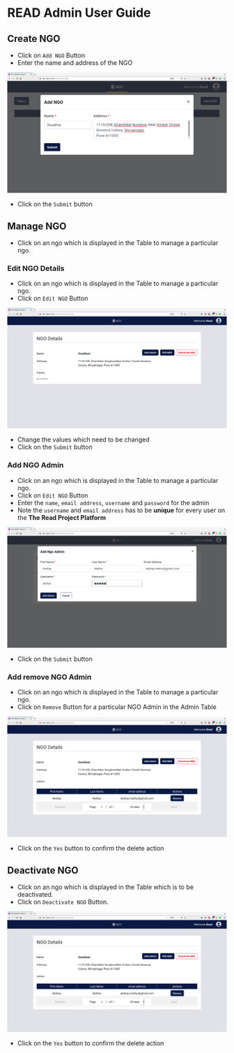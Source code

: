 # **READ Admin User Guide**


## **Create NGO**

* Click on `Add NGO` Button
* Enter the name and address of the NGO

![Screenshot](img/create_ngo.png)

* Click on the `Submit` button

## **Manage NGO**
* Click on an ngo which is displayed in the Table to manage a particular ngo.

### **Edit NGO Details**

* Click on an ngo which is displayed in the Table to manage a particular ngo.
* Click on `Edit NGO` Button

![Screenshot](img/edit_ngo.png)

* Change the values which need to be changed
* Click on the `Submit` button

### **Add NGO Admin**

* Click on an ngo which is displayed in the Table to manage a particular ngo.
* Click on `Edit NGO` Button
* Enter the `name`, `email address`, `username` and `password` for the admin
* Note the `username` and `email address` has to be **unique** for every user on the **The Read Project Platform**

![Screenshot](img/add_ngo_admin.png)

* Click on the `Submit` button

### **Add remove NGO Admin**

* Click on an ngo which is displayed in the Table to manage a particular ngo.
* Click on `Remove` Button for a particular NGO Admin in the Admin Table

![Screenshot](img/remove_ngo_admin.png)

* Click on the `Yes` button to confirm the delete action

## **Deactivate NGO**

* Click on an ngo which is displayed in the Table which is to be deactivated.
* Click on `Deactivate NGO` Button.

![Screenshot](img/remove_ngo_admin.png)

* Click on the `Yes` button to confirm the delete action